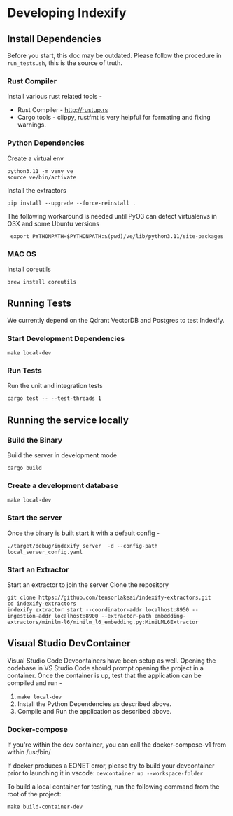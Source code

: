 # Developing Indexify

## Install Dependencies

Before you start, this doc may be outdated. Please follow the procedure in `run_tests.sh`, this is the source of truth.

### Rust Compiler

Install various rust related tools -

* Rust Compiler - <http://rustup.rs>
* Cargo tools - clippy, rustfmt is very helpful for formating and fixing warnings.

### Python Dependencies

Create a virtual env

```shell
python3.11 -m venv ve
source ve/bin/activate
```

Install the  extractors

```shell
pip install --upgrade --force-reinstall .
```

<!-- Because sometimes it will not work  pip install --upgrade --force-reinstall . -->


The following workaround is needed until PyO3 can detect virtualenvs in OSX and some Ubuntu versions

```shell
 export PYTHONPATH=$PYTHONPATH:$(pwd)/ve/lib/python3.11/site-packages
```

### MAC OS

Install coreutils

```shell
brew install coreutils
```

## Running Tests

We currently depend on the Qdrant VectorDB and Postgres to test Indexify.

### Start Development Dependencies

```shell
make local-dev
```

### Run Tests

Run the unit and integration tests

```shell
cargo test -- --test-threads 1
```

## Running the service locally

### Build the Binary

Build the server in development mode

```shell
cargo build
```

### Create a development database

```shell
make local-dev
```

### Start the server

Once the binary is built start it with a default config -

```shell
./target/debug/indexify server  -d --config-path local_server_config.yaml
```

### Start an Extractor
Start an extractor to join the server 
Clone the repository 
```
git clone https://github.com/tensorlakeai/indexify-extractors.git
cd indexify-extractors
indexify extractor start --coordinator-addr localhost:8950 --ingestion-addr localhost:8900 --extractor-path embedding-extractors/minilm-l6/minilm_l6_embedding.py:MiniLML6Extractor
```


## Visual Studio DevContainer

Visual Studio Code Devcontainers have been setup as well. Opening the codebase in VS Studio Code should prompt opening the project in a container. Once the container is up, test that the application can be compiled and run -

1. `make local-dev`
2. Install the Python Dependencies as described above.
3. Compile and Run the application as described above.

### Docker-compose

If you're within the dev container, you can call the docker-compose-v1 from within /usr/bin/

If docker produces a EONET error, please try to build your devcontainer prior to launching it in vscode:
```devcontainer up --workspace-folder```

To build a local container for testing, run the following command from the root of the project:

```make build-container-dev```